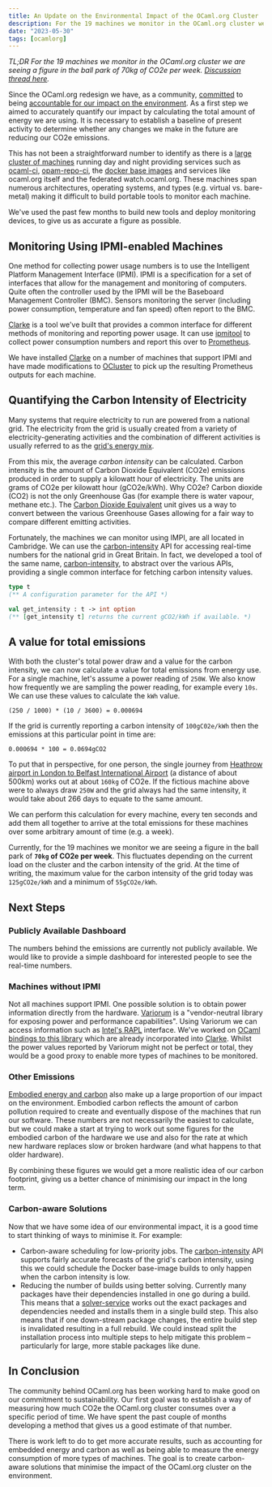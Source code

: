 ```yaml
---
title: An Update on the Environmental Impact of the OCaml.org Cluster
description: For the 19 machines we monitor in the OCaml.org cluster we are seeing a figure in the ball park of 70kg of CO2e per week
date: "2023-05-30"
tags: [ocamlorg]
---
```


*TL;DR For the 19 machines we monitor in the OCaml.org cluster we are seeing a figure in the ball park of 70kg of CO2e per week. [Discussion thread here](https://discuss.ocaml.org/t/initial-emissions-monitoring-of-the-ocaml-org-infrastructure/12335).*

Since the OCaml.org redesign we have, as a community, [committed](https://discuss.ocaml.org/t/ocaml-org-recapping-2022-and-queries-on-the-fediverse/11099/21) to being [accountable for our impact on the environment](https://ocaml.org/policies/carbon-footprint). As a first step we aimed to accurately quantify our impact by calculating the total amount of energy we are using. It is necessary to establish a baseline of present activity to determine whether any changes we make in the future are reducing our CO2e emissions.

This has not been a straightforward number to identify as there is a [large cluster of machines](https://infra.ocaml.org/by-use/general) running day and night providing services such as [ocaml-ci][], [opam-repo-ci][], the [docker base images](https://images.ci.ocaml.org) and services like ocaml.org itself and the federated watch.ocaml.org. These machines span numerous architectures, operating systems, and types (e.g. virtual vs. bare-metal) making it difficult to build portable tools to monitor each machine.

We've used the past few months to build new tools and deploy monitoring devices, to give us as accurate a figure as possible.

## Monitoring Using IPMI-enabled Machines

One method for collecting power usage numbers is to use the Intelligent Platform Management Interface (IPMI). IPMI is a specification for a set of interfaces that allow for the management and monitoring of computers. Quite often the controller used by the IPMI will be the Baseboard Management Controller (BMC). Sensors monitoring the server (including power consumption, temperature and fan speed) often report to the BMC.

[Clarke][] is a tool we've built that provides a common interface for different methods of monitoring and reporting power usage. It can use [ipmitool][] to collect power consumption numbers and report this over to [Prometheus][].

We have installed [Clarke][] on a number of machines that support IPMI and have made modifications to [OCluster][] to pick up the resulting Prometheus outputs for each machine.

## Quantifying the Carbon Intensity of Electricity

Many systems that require electricity to run are powered from a national grid. The electricity from the grid is usually created from a variety of electricity-generating activities and the combination of different activities is usually referred to as the [grid's energy mix](https://www.nationalgrideso.com/electricity-explained/electricity-and-me/great-britains-monthly-electricity-stats).

From this mix, the average *carbon intensity* can be calculated. Carbon intensity is the amount of Carbon Dioxide Equivalent (CO2e) emissions produced in order to supply a kilowatt hour of electricity. The units are grams of CO2e per kilowatt hour (gCO2e/kWh). Why CO2e? Carbon dioxide (CO2) is not the only Greenhouse Gas (for example there is water vapour, methane etc.). The [Carbon Dioxide Equivalent](https://ec.europa.eu/eurostat/statistics-explained/index.php?title=Glossary:Carbon_dioxide_equivalent) unit gives us a way to convert between the various Greenhouse Gases allowing for a fair way to compare different emitting activities.


Fortunately, the machines we can monitor using IMPI, are all located in Cambridge. We can use the [carbon-intensity][] API for accessing real-time numbers for the national grid in Great Britain. In fact, we developed a tool of the same name, [carbon-intensity](https://github.com/geocaml/carbon-intensity), to abstract over the various APIs, providing a single common interface for fetching carbon intensity values.

```ocaml
type t
(** A configuration parameter for the API *)

val get_intensity : t -> int option
(** [get_intensity t] returns the current gCO2/kWh if available. *)
```

## A value for total emissions

With both the cluster's total power draw and a value for the carbon intensity, we can now calculate a value for total emissions from energy use. For a single machine, let's assume a power reading of `250W`. We also know how frequently we are sampling the power reading, for example every `10s`. We can use these values to calculate the `kWh` value.

```
(250 / 1000) * (10 / 3600) = 0.000694
```

If the grid is currently reporting a carbon intensity of `100gC02e/kWh` then the emissions at this particular point in time are:

```
0.000694 * 100 = 0.0694gCO2
```

To put that in perspective, for one person, the single journey from [Heathrow airport in London to Belfast International Airport](https://www.atmosfair.de/en/offset/flight/) (a distance of about 500km) works out at about `160kg` of CO2e. If the fictious machine above were to always draw `250W` and the grid always had the same intensity, it would take about 266 days to equate to the same amount.

We can perform this calculation for every machine, every ten seconds and add them all together to arrive at the total emissions for these machines over some arbitrary amount of time (e.g. a week).

Currently, for the 19 machines we monitor we are seeing a figure in the ball park of **`70kg` of CO2e per week**. This fluctuates depending on the current load on the cluster and the carbon intensity of the grid. At the time of writing, the maximum value for the carbon intensity of the grid today was `125gCO2e/kWh` and a minimum of `55gCO2e/kWh`.

## Next Steps

### Publicly Available Dashboard
The numbers behind the emissions are currently not publicly available. We would like to provide a simple dashboard for interested people to see the real-time numbers.

### Machines without IPMI

Not all machines support IPMI. One possible solution is to obtain power information directly from the hardware. [Variorum][] is a "vendor-neutral library for exposing power and performance capabilities". Using Variorum we can access information such as [Intel's RAPL](https://01.org/blogs/2014/running-average-power-limit-–-rapl) interface. We've worked on [OCaml bindings to this library](https://github.com/patricoferris/ocaml-variorum) which are already incorporated into [Clarke][]. Whilst the power values reported by Variorum might not be perfect or total, they would be a good proxy to enable more types of machines to be monitored.

### Other Emissions

[Embodied energy and carbon](https://principles.green/principles/embodied-carbon/) also make up a large proportion of our impact on the environment. Embodied carbon reflects the amount of carbon pollution required to create and eventually dispose of the machines that run our software. These numbers are not necessarily the easiest to calculate, but we could make a start at trying to work out some figures for the embodied carbon of the hardware we use and also for the rate at which new hardware replaces slow or broken hardware (and what happens to that older hardware).

By combining these figures we would get a more realistic idea of our carbon footprint, giving us a better chance of minimising our impact in the long term.

### Carbon-aware Solutions

Now that we have some idea of our environmental impact, it is a good time to start thinking of ways to minimise it. For example:

 - Carbon-aware scheduling for low-priority jobs. The [carbon-intensity][] API supports fairly accurate forecasts of the grid's carbon intensity, using this we could schedule the Docker base-image builds to only happen when the carbon intensity is low.
 - Reducing the number of builds using better solving. Currently many packages have their dependencies installed in one go during a build. This means that a [solver-service][] works out the exact packages and dependencies needed and installs them in a single build step. This also means that if one down-stream package changes, the entire build step is invalidated resulting in a full rebuild. We could instead split the installation process into multiple steps to help mitigate this problem – particularly for large, more stable packages like dune.



## In Conclusion
The community behind OCaml.org has been working hard to make good on our commitment to sustainability. Our first goal was to establish a way of measuring how much CO2e the OCaml.org cluster consumes over a specific period of time. We have spent the past couple of months developing a method that gives us a good estimate of that number.

There is work left to do to get more accurate results, such as accounting for embedded energy and carbon as well as being able to measure the energy consumption of more types of machines. The goal is to create carbon-aware solutions that minimise the impact of the OCaml.org cluster on the environment.

[ocaml-ci]: https://github.com/ocurrent/ocaml-ci
[opam-repo-ci]: https://github.com/ocurrent/opam-repo-ci
[carbon-intensity]: https://carbonintensity.org.uk
[Clarke]: https://github.com/ocurrent/clarke
[ipmitool]: https://github.com/ipmitool/ipmitool
[Prometheus]: https://prometheus.io
[OCluster]: https://github.com/ocurrent/ocluster
[Variorum]: https://variorum.readthedocs.io/en/latest/
[solver-service]: https://github.com/ocurrent/solver-service
